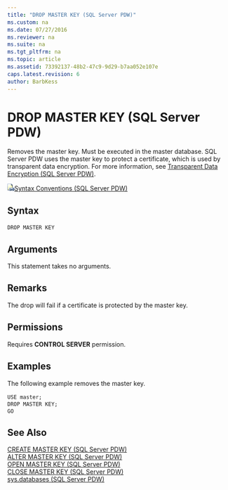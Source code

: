 ```yaml
---
title: "DROP MASTER KEY (SQL Server PDW)"
ms.custom: na
ms.date: 07/27/2016
ms.reviewer: na
ms.suite: na
ms.tgt_pltfrm: na
ms.topic: article
ms.assetid: 73392137-48b2-47c9-9d29-b7aa052e107e
caps.latest.revision: 6
author: BarbKess
---
```

# DROP MASTER KEY (SQL Server PDW)
Removes the master key. Must be executed in the master database. SQL Server PDW uses the master key to protect a certificate, which is used by transparent data encryption. For more information, see [Transparent Data Encryption &#40;SQL Server PDW&#41;](../../mpp/sqlpdw/transparent-data-encryption-sql-server-pdw.md).  
  
![Topic link icon](../../mpp/sqlpdw/media/Topic_Link.gif "Topic_Link")[Syntax Conventions &#40;SQL Server PDW&#41;](../../mpp/sqlpdw/syntax-conventions-sql-server-pdw.md)  
  
## Syntax  
  
```  
DROP MASTER KEY  
```  
  
## Arguments  
This statement takes no arguments.  
  
## Remarks  
The drop will fail if a certificate is protected by the master key.  
  
## Permissions  
Requires **CONTROL SERVER** permission.  
  
## Examples  
The following example removes the master key.  
  
```  
USE master;  
DROP MASTER KEY;  
GO  
```  
  
## See Also  
[CREATE MASTER KEY &#40;SQL Server PDW&#41;](../../mpp/sqlpdw/create-master-key-sql-server-pdw.md)  
[ALTER MASTER KEY &#40;SQL Server PDW&#41;](../../mpp/sqlpdw/alter-master-key-sql-server-pdw.md)  
[OPEN MASTER KEY &#40;SQL Server PDW&#41;](../../mpp/sqlpdw/open-master-key-sql-server-pdw.md)  
[CLOSE MASTER KEY &#40;SQL Server PDW&#41;](../../mpp/sqlpdw/close-master-key-sql-server-pdw.md)  
[sys.databases &#40;SQL Server PDW&#41;](../../mpp/sqlpdw/sys-databases-sql-server-pdw.md)  
  
